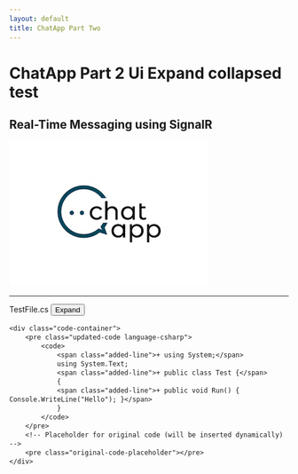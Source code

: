 ```yaml
---
layout: default
title: ChatApp Part Two
---
```


# **ChatApp Part 2 Ui Expand collapsed test**  
## **Real-Time Messaging using SignalR**

![ChatApp](images/ChatApp.png)

---
<div class="code-block">
    <div class="code-header">
        <span class="code-filename">TestFile.cs</span>
        <button class="expand-button">Expand</button>
    </div>

    <div class="code-container">
        <pre class="updated-code language-csharp">
            <code>
                <span class="added-line">+ using System;</span>
                using System.Text;
                <span class="added-line">+ public class Test {</span>
                {
                <span class="added-line">+ public void Run() { Console.WriteLine("Hello"); }</span>
                }
            </code>
        </pre>
        <!-- Placeholder for original code (will be inserted dynamically) -->
        <pre class="original-code-placeholder"></pre>
    </div>
</div>
